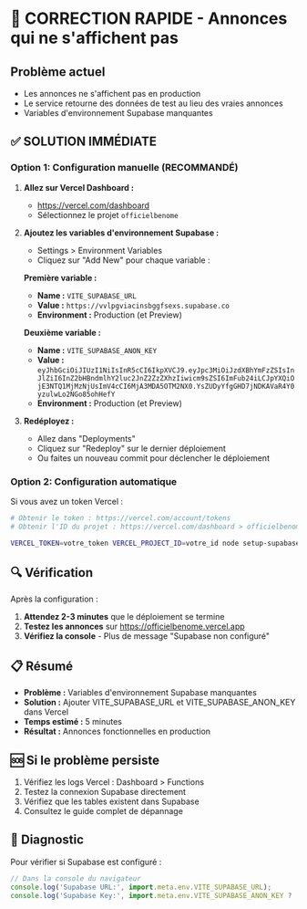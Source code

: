 # 🚨 CORRECTION RAPIDE - Annonces qui ne s'affichent pas

## Problème actuel
- Les annonces ne s'affichent pas en production
- Le service retourne des données de test au lieu des vraies annonces
- Variables d'environnement Supabase manquantes

## ✅ SOLUTION IMMÉDIATE

### Option 1: Configuration manuelle (RECOMMANDÉ)

1. **Allez sur Vercel Dashboard :**
   - https://vercel.com/dashboard
   - Sélectionnez le projet `officielbenome`

2. **Ajoutez les variables d'environnement Supabase :**
   - Settings > Environment Variables
   - Cliquez sur "Add New" pour chaque variable :

   **Première variable :**
   - **Name :** `VITE_SUPABASE_URL`
   - **Value :** `https://vvlpgviacinsbggfsexs.supabase.co`
   - **Environment :** Production (et Preview)

   **Deuxième variable :**
   - **Name :** `VITE_SUPABASE_ANON_KEY`
   - **Value :** `eyJhbGciOiJIUzI1NiIsInR5cCI6IkpXVCJ9.eyJpc3MiOiJzdXBhYmFzZSIsInJlZiI6InZ2bHBndmlhY2luc2JnZ2ZzZXhzIiwicm9sZSI6ImFub24iLCJpYXQiOjE3NTQ1MjMzNjUsImV4cCI6MjA3MDA5OTM2NX0.YsZUDyYfgGHD7jNDKAVaR4Y0yzulwLo2NGo85ohHefY`
   - **Environment :** Production (et Preview)

3. **Redéployez :**
   - Allez dans "Deployments"
   - Cliquez sur "Redeploy" sur le dernier déploiement
   - Ou faites un nouveau commit pour déclencher le déploiement

### Option 2: Configuration automatique

Si vous avez un token Vercel :

```bash
# Obtenir le token : https://vercel.com/account/tokens
# Obtenir l'ID du projet : https://vercel.com/dashboard > officielbenome > Settings > General > Project ID

VERCEL_TOKEN=votre_token VERCEL_PROJECT_ID=votre_id node setup-supabase-env.js
```

## 🔍 Vérification

Après la configuration :

1. **Attendez 2-3 minutes** que le déploiement se termine
2. **Testez les annonces** sur https://officielbenome.vercel.app
3. **Vérifiez la console** - Plus de message "Supabase non configuré"

## 📋 Résumé

- **Problème :** Variables d'environnement Supabase manquantes
- **Solution :** Ajouter VITE_SUPABASE_URL et VITE_SUPABASE_ANON_KEY dans Vercel
- **Temps estimé :** 5 minutes
- **Résultat :** Annonces fonctionnelles en production

## 🆘 Si le problème persiste

1. Vérifiez les logs Vercel : Dashboard > Functions
2. Testez la connexion Supabase directement
3. Vérifiez que les tables existent dans Supabase
4. Consultez le guide complet de dépannage

## 🔧 Diagnostic

Pour vérifier si Supabase est configuré :

```javascript
// Dans la console du navigateur
console.log('Supabase URL:', import.meta.env.VITE_SUPABASE_URL);
console.log('Supabase Key:', import.meta.env.VITE_SUPABASE_ANON_KEY ? 'Définie' : 'Manquante');
``` 
